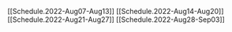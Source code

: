 [[Schedule.2022-Aug07-Aug13]]
[[Schedule.2022-Aug14-Aug20]]
[[Schedule.2022-Aug21-Aug27]]
[[Schedule.2022-Aug28-Sep03]]